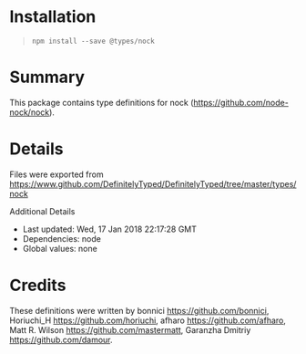 # Installation
> `npm install --save @types/nock`

# Summary
This package contains type definitions for nock (https://github.com/node-nock/nock).

# Details
Files were exported from https://www.github.com/DefinitelyTyped/DefinitelyTyped/tree/master/types/nock

Additional Details
 * Last updated: Wed, 17 Jan 2018 22:17:28 GMT
 * Dependencies: node
 * Global values: none

# Credits
These definitions were written by bonnici <https://github.com/bonnici>, Horiuchi_H <https://github.com/horiuchi>, afharo <https://github.com/afharo>, Matt R. Wilson <https://github.com/mastermatt>, Garanzha Dmitriy <https://github.com/damour>.
